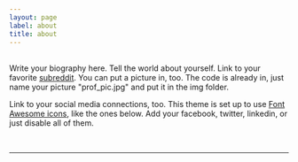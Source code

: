 ```yaml
---
layout: page
label: about
title: about
---
```

<br/>
Write your biography here. Tell the world about yourself. Link to your favorite <a href="http://reddit.com" target="blank">subreddit</a>. You can put a picture in, too. The code is already in, just name your picture "prof_pic.jpg" and put it in the img folder. 

Link to your social media connections, too. This theme is set up to use <a href="http://fortawesome.github.io/Font-Awesome/" target="blank">Font Awesome icons</a>, like the ones below. Add your facebook, twitter, linkedin, or just disable all of them. 


<br/>
<hr/>
<br/>
<span class="contacticon center">
  <a href="mailto:afitzgerald5555@gmail.com"><i class="fas fa-envelope-square"></i></a>
  <a href="https://twitter.com/allisonleef" target="_blank"><i class="fab fa-twitter-square"></i></a>
   <a href="https://medium.com" target="_blank"><i class="fab fa-medium"></i></a>
</span>